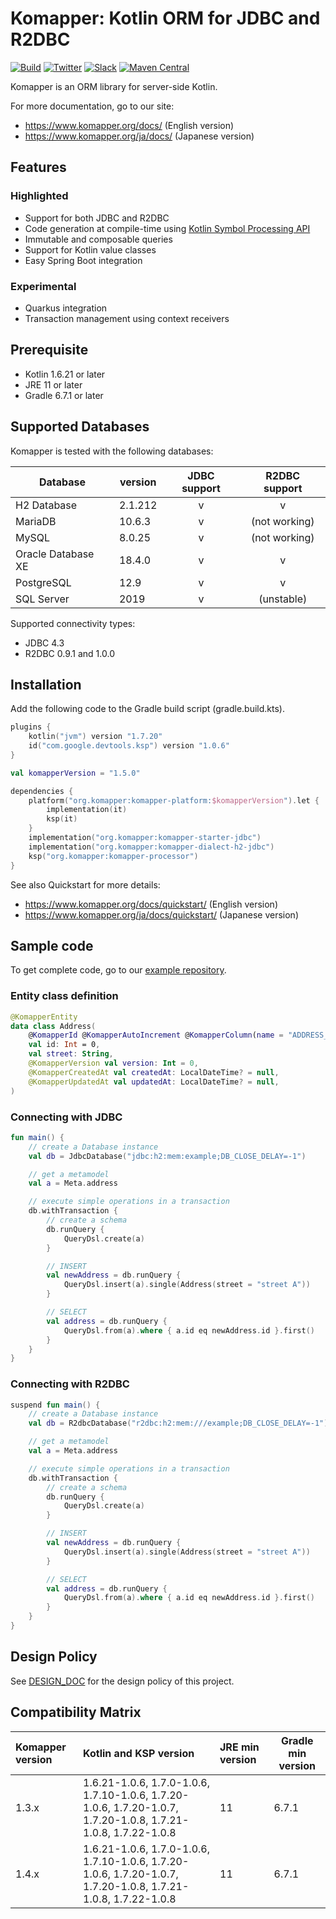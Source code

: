 Komapper: Kotlin ORM for JDBC and R2DBC
========================================

[![Build](https://github.com/komapper/komapper/actions/workflows/build.yml/badge.svg)](https://github.com/komapper/komapper/actions/workflows/build.yml)
[![Twitter](https://img.shields.io/badge/News-@komapper-0071BC.svg?style=flat&logo=twitter)](https://twitter.com/komapper)
[![Slack](https://img.shields.io/badge/Chat-%23komapper-yellow.svg?style=flat&logo=slack)](https://kotlinlang.slack.com/messages/komapper/)
[![Maven Central](https://img.shields.io/maven-central/v/org.komapper/komapper-platform)](https://search.maven.org/artifact/org.komapper/komapper-platform)

Komapper is an ORM library for server-side Kotlin.

For more documentation, go to our site:  
- https://www.komapper.org/docs/ (English version)
- https://www.komapper.org/ja/docs/ (Japanese version)

## Features

### Highlighted

- Support for both JDBC and R2DBC
- Code generation at compile-time using [Kotlin Symbol Processing API](https://github.com/google/ksp)
- Immutable and composable queries
- Support for Kotlin value classes
- Easy Spring Boot integration

### Experimental

- Quarkus integration
- Transaction management using context receivers

## Prerequisite

- Kotlin 1.6.21 or later
- JRE 11 or later
- Gradle 6.7.1 or later

## Supported Databases

Komapper is tested with the following databases:

| Database           | version | JDBC support | R2DBC support |
|--------------------|---------|:------------:|:-------------:|
| H2 Database        | 2.1.212 |      v       |       v       |
| MariaDB            | 10.6.3  |      v       | (not working) |
| MySQL              | 8.0.25  |      v       | (not working) |
| Oracle Database XE | 18.4.0  |      v       |       v       |
| PostgreSQL         | 12.9    |      v       |       v       |
| SQL Server         | 2019    |      v       |  (unstable)   |

Supported connectivity types:

- JDBC 4.3
- R2DBC 0.9.1 and 1.0.0

## Installation

Add the following code to the Gradle build script (gradle.build.kts).

```kotlin
plugins {
    kotlin("jvm") version "1.7.20"
    id("com.google.devtools.ksp") version "1.0.6"
}

val komapperVersion = "1.5.0"

dependencies {
    platform("org.komapper:komapper-platform:$komapperVersion").let {
        implementation(it)
        ksp(it)
    }
    implementation("org.komapper:komapper-starter-jdbc")
    implementation("org.komapper:komapper-dialect-h2-jdbc")
    ksp("org.komapper:komapper-processor")
}
```

See also Quickstart for more details:

- https://www.komapper.org/docs/quickstart/ (English version)
- https://www.komapper.org/ja/docs/quickstart/ (Japanese version)

## Sample code

To get complete code, go to our [example repository](https://github.com/komapper/komapper-examples).

### Entity class definition

```kotlin
@KomapperEntity
data class Address(
    @KomapperId @KomapperAutoIncrement @KomapperColumn(name = "ADDRESS_ID")
    val id: Int = 0,
    val street: String,
    @KomapperVersion val version: Int = 0,
    @KomapperCreatedAt val createdAt: LocalDateTime? = null,
    @KomapperUpdatedAt val updatedAt: LocalDateTime? = null,
)
```

### Connecting with JDBC

```kotlin
fun main() {
    // create a Database instance
    val db = JdbcDatabase("jdbc:h2:mem:example;DB_CLOSE_DELAY=-1")

    // get a metamodel
    val a = Meta.address

    // execute simple operations in a transaction
    db.withTransaction {
        // create a schema
        db.runQuery {
            QueryDsl.create(a)
        }

        // INSERT
        val newAddress = db.runQuery {
            QueryDsl.insert(a).single(Address(street = "street A"))
        }

        // SELECT
        val address = db.runQuery {
            QueryDsl.from(a).where { a.id eq newAddress.id }.first()
        }
    }
}
```

### Connecting with R2DBC
```kotlin
suspend fun main() {
    // create a Database instance
    val db = R2dbcDatabase("r2dbc:h2:mem:///example;DB_CLOSE_DELAY=-1")

    // get a metamodel
    val a = Meta.address

    // execute simple operations in a transaction
    db.withTransaction {
        // create a schema
        db.runQuery {
            QueryDsl.create(a)
        }

        // INSERT
        val newAddress = db.runQuery {
            QueryDsl.insert(a).single(Address(street = "street A"))
        }

        // SELECT
        val address = db.runQuery {
            QueryDsl.from(a).where { a.id eq newAddress.id }.first()
        }
    }
}
```

## Design Policy

See [DESIGN_DOC](DESIGN_DOC.md) for the design policy of this project.

## Compatibility Matrix

| Komapper version | Kotlin and KSP version                                                                                        | JRE min version | Gradle min version |
|:-----------------|:--------------------------------------------------------------------------------------------------------------|:----------------|--------------------|
| 1.3.x            | 1.6.21-1.0.6, 1.7.0-1.0.6, 1.7.10-1.0.6, 1.7.20-1.0.6, 1.7.20-1.0.7, 1.7.20-1.0.8, 1.7.21-1.0.8, 1.7.22-1.0.8 | 11              | 6.7.1              |
| 1.4.x            | 1.6.21-1.0.6, 1.7.0-1.0.6, 1.7.10-1.0.6, 1.7.20-1.0.6, 1.7.20-1.0.7, 1.7.20-1.0.8, 1.7.21-1.0.8, 1.7.22-1.0.8 | 11              | 6.7.1              |
